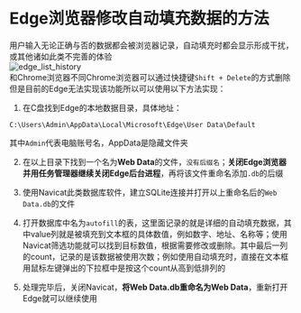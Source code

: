 # Edge浏览器修改自动填充数据的方法

用户输入无论正确与否的数据都会被浏览器记录，自动填充时都会显示形成干扰，或其他诸如此类不完善的体验  
![edge_list_history](https://github.com/user-attachments/assets/428ae043-dc0e-4fa2-a35d-d05425e11b32)  
和Chrome浏览器不同Chrome浏览器可以通过快捷键`Shift + Delete`的方式删除但是目前的Edge无法实现该功能所以可以使用以下方法实现：

1. 在C盘找到Edge的本地数据目录，具体地址：
```
C:\Users\Admin\AppData\Local\Microsoft\Edge\User Data\Default
```
其中`Admin`代表电脑账号名，AppData是隐藏文件夹  

2. 在以上目录下找到一个名为**Web Data**的文件，`没有后缀名`；**关闭Edge浏览器并用任务管理器继续关闭Edge后台进程**，再将该文件重命名添加`.db`的后缀  

3. 使用Navicat此类数据库软件，建立SQLite连接并打开以上重命名后的`Web Data.db`的文件  

4. 打开数据库中名为`autofill`的表，这里面记录的就是详细的自动填充数据，其中value列就是被填充到文本框的具体数值，例如数字、地址、名称等；使用Navicat筛选功能就可以找到目标数值，根据需要修改或删除。其中最后一列的count，记录的是该数据被使用次数；例如使用自动填充时，直接在文本框用鼠标左键弹出的下拉框中是按这个count从高到低排列的  

5. 处理完毕后，关闭Navicat，**将Web Data.db重命名为Web Data**，重新打开Edge就可以继续使用  
